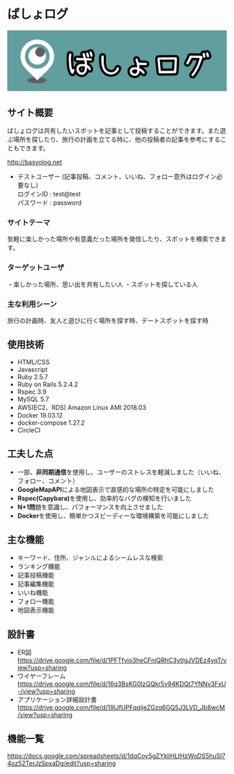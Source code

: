 # ばしょログ

![画像１](./README_image_1.jpg)

## サイト概要
ばしょログは共有したいスポットを記事として投稿することができます。また遊ぶ場所を探したり、旅行の計画を立てる時に、他の投稿者の記事を参考にすることもできます。

<a href="http://basyolog.net" target="_blank">http://basyolog.net</a>

- テストユーザー (記事投稿、コメント、いいね、フォロー意外はログイン必要なし)<br>
 ログインID : test@test<br>
 パスワード : password

### サイトテーマ
気軽に楽しかった場所や有意義だった場所を発信したり、スポットを検索できます。

### ターゲットユーザ
・楽しかった場所、思い出を共有したい人
・スポットを探している人

### 主な利用シーン
旅行の計画時、友人と遊びに行く場所を探す時、デートスポットを探す時


## 使用技術

- HTML/CSS
- Javascript
- Ruby 2.5.7
- Ruby on Rails 5.2.4.2
- Rspec 3.9
- MySQL 5.7
- AWS(EC2、RDS) Amazon Linux AMI 2018.03
- Docker 19.03.12
- docker-compose 1.27.2
- CircleCI


## 工夫した点

- 一部、<b>非同期通信</b>を使用し、ユーザーのストレスを軽減しました（いいね、フォロー、コメント）
- <b>GoogleMapAPI</b>による地図表示で直感的な場所の特定を可能にしました
- <b>Rspec(Capybara)</b>を使用し、効率的なバグの検知を行いました
- <b>N+1問</b>題を意識し、パフォーマンスを向上させました
- <b>Docker</b>を使用し、簡単かつスピーディーな環境構築を可能にしました


## 主な機能
- キーワード、住所、ジャンルによるシームレスな検索
- ランキング機能
- 記事投稿機能
- 記事編集機能
- いいね機能
- フォロー機能
- 地図表示機能


## 設計書
- ER図
https://drive.google.com/file/d/1PFTfvio3heCFniQRhC3ytIgJVDEz4yqT/view?usp=sharing
- ワイヤーフレーム
https://drive.google.com/file/d/16q3BsKG0lzQQkr5v94KDQt7YNNv3FxU-/view?usp=sharing
- アプリケーション詳細設計書
https://drive.google.com/file/d/19lJfUPFqqljeZGzq6GQ5J3LVD_Jb8wcM/view?usp=sharing


## 機能一覧
https://docs.google.com/spreadsheets/d/1dqCoy5gZYkliHLtHzWoDS5huSI74oz52TerJzSpxaDg/edit?usp=sharing
